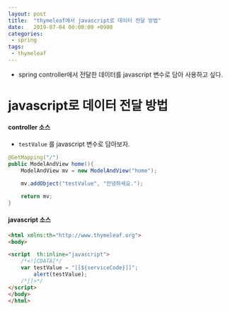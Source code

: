 ```yaml
---
layout: post
title:  "thymeleaf에서 javascript로 데이터 전달 방법"
date:   2019-07-04 00:00:00 +0900
categories:
 - spring
tags: 
 - thymeleaf
---
```

- spring controller에서 전달한 데이터를 javascript 변수로 담아 사용하고 싶다.

# javascript로 데이터 전달 방법

#### controller 소스
- `testValue` 를 javascript 변수로 담아보자.

```java
@GetMapping("/")
public ModelAndView home(){
	ModelAndView mv = new ModelAndView("home");

	mv.addObject("testValue", "안녕하세요.");

	return mv;
}
```

#### javascript 소스
```html
<html xmlns:th="http://www.thymeleaf.org">
<body>

<script  th:inline="javascript">
	/*<![CDATA[*/
	var testValue = "[[${serviceCode}]]";
        alert(testValue);
	/*]]>*/
</script>
</body>
</html>
```